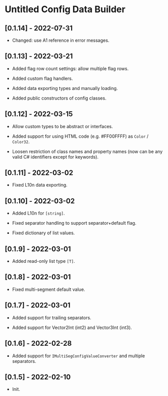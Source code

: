 # Untitled Config Data Builder

## [0.1.14] - 2022-07-31

- Changed: use A1 reference in error messages.

## [0.1.13] - 2022-03-21

- Added flag row count settings: allow multiple flag rows.

- Added custom flag handlers.

- Added data exporting types and manually loading.

- Added public constructors of config classes.

## [0.1.12] - 2022-03-15

- Allow custom types to be abstract or interfaces.

- Added support for using HTML code (e.g. #FF00FFFF) as `Color` / `Color32`.

- Loosen restriction of class names and property names (now can be any valid C# identifiers except for keywords).

## [0.1.11] - 2022-03-02

- Fixed L10n data exporting.

## [0.1.10] - 2022-03-02

- Added L10n for `[string]`.

- Fixed separator handling to support separator+default flag.

- Fixed dictionary of list values.

## [0.1.9] - 2022-03-01

- Added read-only list type `[T]`.

## [0.1.8] - 2022-03-01

- Fixed multi-segment default value.

## [0.1.7] - 2022-03-01

- Added support for trailing separators.

- Added support for Vector2Int (int2) and Vector3Int (int3).

## [0.1.6] - 2022-02-28

- Added support for `IMultiSegConfigValueConverter` and multiple separators.

## [0.1.5] - 2022-02-10

- Init.
